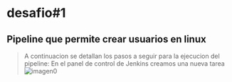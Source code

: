 # desafio#1
## Pipeline que permite crear usuarios en linux
>A continuacion se detallan los pasos a seguir para la ejecucion del pipeline:
>En el panel de control de Jenkins creamos una nueva tarea
![imagen0](/image/sample.webp)

